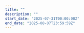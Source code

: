 ```yaml
---
title: ""
description: ""
start_date: "2025-07-31T00:00:00Z"
end_date: "2025-08-07T23:59:59Z"
---
```



